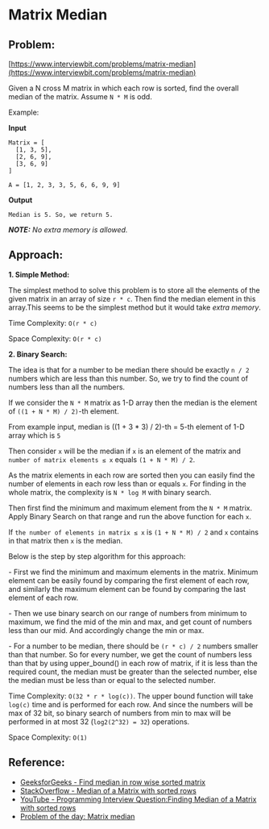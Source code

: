 # Matrix Median

## Problem:
[https://www.interviewbit.com/problems/matrix-median](https://www.interviewbit.com/problems/matrix-median)

Given a N cross M matrix in which each row is sorted, find the overall median of the matrix. Assume `N * M` is odd.

Example:

**Input**
```
Matrix = [
  [1, 3, 5],
  [2, 6, 9],
  [3, 6, 9]
]

A = [1, 2, 3, 3, 5, 6, 6, 9, 9]
```

**Output**
```
Median is 5. So, we return 5.
```

***NOTE:** No extra memory is allowed.*

## Approach:

**1. Simple Method:**

The simplest method to solve this problem is to store all the elements of the given matrix in an array of size `r * c`. Then find the median element in this array.This seems to be the simplest method but it would take *extra memory*.

Time Complexity: `O(r * c)`

Space Complexity: `O(r * c)`

**2. Binary Search:**

The idea is that for a number to be median there should be exactly `n / 2` numbers which are less than this number. So, we try to find the count of numbers less than all the numbers. 

If we consider the `N * M` matrix as 1-D array then the median is the element of `((1 + N * M) / 2)`-th element.

From example input, median is ((1 + 3 * 3) / 2)-th = 5-th element of 1-D array which is `5`

Then consider `x` will be the median if `x` is an element of the matrix and `number of matrix elements ≤ x` equals `(1 + N * M) / 2`.

As the matrix elements in each row are sorted then you can easily find the number of elements in each row less than or equals `x`. For finding in the whole matrix, the complexity is `N * log M` with binary search.

Then first find the minimum and maximum element from the `N * M` matrix. Apply Binary Search on that range and run the above function for each `x`.

If `the number of elements in matrix ≤ x` is `(1 + N * M) / 2` and `x` contains in that matrix then `x` is the median.

Below is the step by step algorithm for this approach:

*-* First we find the minimum and maximum elements in the matrix. Minimum element can be easily found by comparing the first element of each row, and similarly the maximum element can be found by comparing the last element of each row.

*-* Then we use binary search on our range of numbers from minimum to maximum, we find the mid of the min and max, and get count of numbers less than our mid. And accordingly change the min or max.

*-* For a number to be median, there should be `(r * c) / 2` numbers smaller than that number. So for every number, we get the count of numbers less than that by using upper_bound() in each row of matrix, if it is less than the required count, the median must be greater than the selected number, else the median must be less than or equal to the selected number.

Time Complexity: `O(32 * r * log(c))`. The upper bound function will take `log(c)` time and is performed for each row. And since the numbers will be max of 32 bit, so binary search of numbers from min to max will be performed in at most 32 (`log2(2^32) = 32`) operations.

Space Complexity: `O(1)`

## Reference:
* [GeeksforGeeks - Find median in row wise sorted matrix](https://www.geeksforgeeks.org/find-median-row-wise-sorted-matrix)
* [StackOverflow - Median of a Matrix with sorted rows](https://stackoverflow.com/a/41414832)
* [YouTube - Programming Interview Question:Finding Median of a Matrix with sorted rows](https://www.youtube.com/watch?v=BpETOGNqKmo)
* [Problem of the day: Matrix median](https://kartikkukreja.wordpress.com/2016/10/11/problem-of-the-day-matrix-median)
